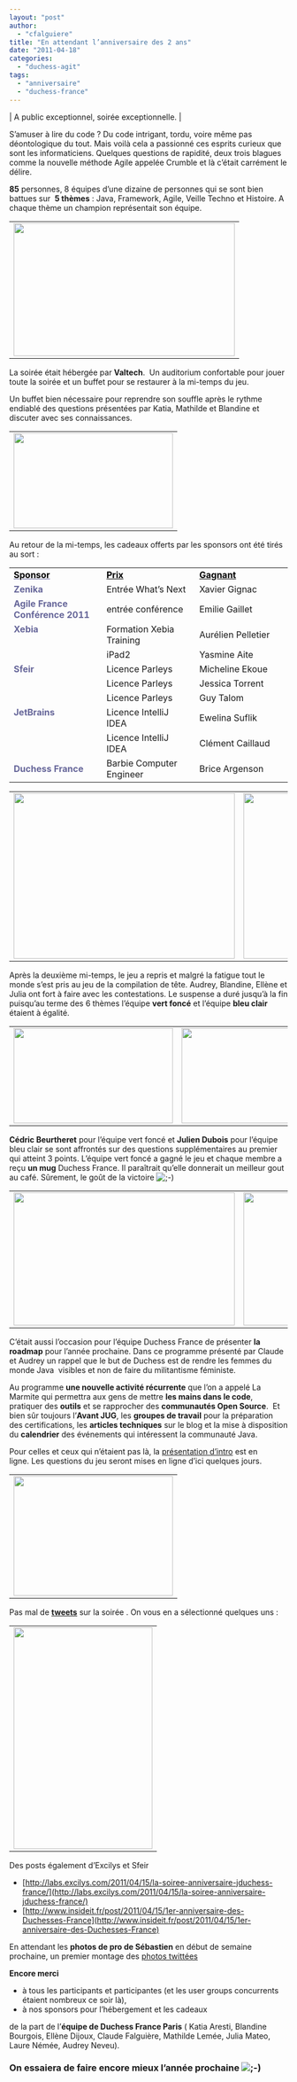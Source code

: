 ```yaml
---
layout: "post"
author: 
  - "cfalguiere"
title: "En attendant l’anniversaire des 2 ans"
date: "2011-04-18"
categories: 
  - "duchess-agit"
tags: 
  - "anniversaire"
  - "duchess-france"
---
```


| A public exceptionnel, soirée exceptionnelle. |

S’amuser à lire du code ? Du code intrigant, tordu, voire même pas déontologique du tout. Mais voilà cela a passionné ces esprits curieux que sont les informaticiens. Quelques questions de rapidité, deux trois blagues comme la nouvelle méthode Agile appelée Crumble et là c’était carrément le délire.

**85** personnes, 8 équipes d’une dizaine de personnes qui se sont bien battues sur  **5 thèmes** : Java, Framework, Agile, Veille Techno et Histoire. A chaque thème un champion représentait son équipe.

<table style="width: auto" border="0"><tbody><tr><td><a href="https://picasaweb.google.com/lh/photo/GcHxHu7i2RGvAd7lneyjuOQAut-E13_tLlZGLikEwJ8?feat=embedwebsite"><img src="/assets/2011/04/2011-04-18-en-attendant-lanniversaire-des-2-ans/B_cfalguiere_IMAG0238.jpg" alt="" width="400" height="240"></a></td></tr></tbody></table>

La soirée était hébergée par **Valtech**.  Un auditorium confortable pour jouer toute la soirée et un buffet pour se restaurer à la mi-temps du jeu.

Un buffet bien nécessaire pour reprendre son souffle après le rythme endiablé des questions présentées par Katia, Mathilde et Blandine et discuter avec ses connaissances.

<table style="width: auto" border="0"><tbody><tr><td><a href="https://picasaweb.google.com/lh/photo/uM5pH35lIg1uX5FEqxt8G-QAut-E13_tLlZGLikEwJ8?feat=embedwebsite"><img src="/assets/2011/04/2011-04-18-en-attendant-lanniversaire-des-2-ans/C_cfalguiere_IMAG0242.jpg" alt="" width="288" height="172"></a></td></tr></tbody></table>

Au retour de la mi-temps, les cadeaux offerts par les sponsors ont été tirés au sort :

<table border="0" width="80%"><tbody><tr><td width="30%"><span style="color: #666699"><strong><span style="text-decoration: underline"><span style="color: #000000">Sponsor</span></span></strong></span></td><td width="30%"><span style="color: #666699"><strong><span style="color: #000000"><span style="text-decoration: underline">Prix</span></span></strong></span></td><td width="30%"><span style="color: #666699"><strong><span style="color: #000000"><span style="text-decoration: underline">Gagnant</span></span></strong></span></td></tr><tr><td><span style="color: #666699"><strong>Zenika</strong></span></td><td>Entrée What’s Next</td><td>Xavier Gignac</td></tr><tr><td><span style="color: #666699"><strong>Agile France Conférence 2011</strong></span></td><td>entrée conférence</td><td>Emilie Gaillet</td></tr><tr><td rowspan="2" valign="top"><strong><span style="color: #666699">Xebia</span></strong></td><td>Formation Xebia Training</td><td>Aurélien Pelletier</td></tr><tr><td>iPad2</td><td>Yasmine Aite</td></tr><tr><td rowspan="3" valign="top"><strong><span style="color: #666699">Sfeir</span></strong></td><td>Licence Parleys</td><td>Micheline Ekoue</td></tr><tr><td>Licence Parleys</td><td>Jessica Torrent</td></tr><tr><td>Licence Parleys</td><td>Guy Talom</td></tr><tr><td rowspan="2" valign="top"><span style="color: #666699"><strong>JetBrains</strong></span></td><td>Licence IntelliJ IDEA</td><td>Ewelina Suflik</td></tr><tr><td>Licence IntelliJ IDEA</td><td>Clément Caillaud</td></tr><tr><td><span style="color: #666699"><strong>Duchess France</strong></span></td><td>Barbie Computer Engineer</td><td>Brice Argenson</td></tr></tbody></table>

<table style="width: auto" border="0"><tbody><tr><td><a href="https://picasaweb.google.com/lh/photo/ipaK98qEdQH40diDzhTdOuQAut-E13_tLlZGLikEwJ8?feat=embedwebsite"><img src="/assets/2011/04/2011-04-18-en-attendant-lanniversaire-des-2-ans/D_antoine_sd_ujgdt.jpg" alt="" width="400" height="299"></a></td><td><a href="https://picasaweb.google.com/lh/photo/pRinv_Pskqz3uRfy3kbJMOQAut-E13_tLlZGLikEwJ8?feat=embedwebsite"><img src="/assets/2011/04/2011-04-18-en-attendant-lanniversaire-des-2-ans/D_antoine_sd_l7wip.jpg" alt="" width="223" height="299"></a></td></tr></tbody></table>

Après la deuxième mi-temps, le jeu a repris et malgré la fatigue tout le monde s’est pris au jeu de la compilation de tête. Audrey, Blandine, Ellène et Julia ont fort à faire avec les contestations. Le suspense a duré jusqu’à la fin puisqu’au terme des 6 thèmes l’équipe **vert foncé** et l’équipe **bleu clair** étaient à égalité.

<table style="width: auto" border="0"><tbody><tr><td><a href="https://picasaweb.google.com/lh/photo/NF5GauVhYofh3eH2e8E-z-QAut-E13_tLlZGLikEwJ8?feat=embedwebsite"><img src="/assets/2011/04/2011-04-18-en-attendant-lanniversaire-des-2-ans/E_cfalguiere_IMAG0255.jpg" alt="" width="288" height="172"></a></td><td><a href="https://picasaweb.google.com/lh/photo/sH7JNv64nCf2q1omnio2qOQAut-E13_tLlZGLikEwJ8?feat=embedwebsite"><img src="/assets/2011/04/2011-04-18-en-attendant-lanniversaire-des-2-ans/F_cfalguiere_IMAG0256.jpg" alt="" width="288" height="172"></a></td></tr></tbody></table>

**Cédric Beurtheret** pour l’équipe vert foncé et **Julien Dubois** pour l’équipe bleu clair se sont affrontés sur des questions supplémentaires au premier qui atteint 3 points. L’équipe vert foncé a gagné le jeu et chaque membre a reçu **un mug** Duchess France. Il paraîtrait qu’elle donnerait un meilleur gout au café. Sûrement, le goût de la victoire ![;-)](http://jduchess.org/duchess-france/wp-includes/images/smilies/icon_wink.gif)

<table style="width: auto" border="0"><tbody><tr><td><a href="https://picasaweb.google.com/lh/photo/erBEsBjl0W6TXAmp2yghrOQAut-E13_tLlZGLikEwJ8?feat=embedwebsite"><img src="/assets/2011/04/2011-04-18-en-attendant-lanniversaire-des-2-ans/G_cfalguiere_IMAG0259.jpg" alt="" width="400" height="240"></a></td><td><a href="https://picasaweb.google.com/lh/photo/OQKYTAH1vB9uAmhGnIlUGikZ8Lz3cHuOChFvc--pek8?feat=embedwebsite"><img src="/assets/2011/04/2011-04-18-en-attendant-lanniversaire-des-2-ans/IMAG0260.jpg" alt="" width="144" height="240"></a></td></tr></tbody></table>

C’était aussi l’occasion pour l’équipe Duchess France de présenter **la roadmap** pour l’année prochaine. Dans ce programme présenté par Claude et Audrey un rappel que le but de Duchess est de rendre les femmes du monde Java  visibles et non de faire du militantisme féministe.

Au programme **une nouvelle activité récurrente** que l’on a appelé La Marmite qui permettra aux gens de mettre **les mains dans le code**, pratiquer des **outils** et se rapprocher des **communautés Open Source**.  Et bien sûr toujours l’**Avant JUG**, les **groupes de travail** pour la préparation des certifications, les **articles techniques** sur le blog et la mise à disposition du **calendrier** des événements qui intéressent la communauté Java.

Pour celles et ceux qui n’étaient pas là, la [présentation d’intro](https://docs.google.com/viewer?a=v&pid=sites&srcid=ZGVmYXVsdGRvbWFpbnxkdWNoZXNzZnJ8Z3g6M2Y5MzY1NGZmOWE1YWUwMw&pli=1) est en ligne. Les questions du jeu seront mises en ligne d’ici quelques jours.

<table style="width: auto" border="0"><tbody><tr><td><a href="https://docs.google.com/viewer?a=v&pid=sites&srcid=ZGVmYXVsdGRvbWFpbnxkdWNoZXNzZnJ8Z3g6M2Y5MzY1NGZmOWE1YWUwMw&pli=1"><img src="/assets/2011/04/2011-04-18-en-attendant-lanniversaire-des-2-ans/anniversaire_Duchess.jpg" alt="" width="288" height="216"></a></td></tr></tbody></table>

Pas mal de **[tweets](http://twitter.com/#!/search/%23duchessfr)** sur la soirée . On vous en a sélectionné quelques uns :

<table style="width: auto" border="0"><tbody><tr><td><a href="https://picasaweb.google.com/lh/photo/84rNJqMeVKrdsaNc2Gqxs1R_POWwGFgKWCSdko8_yII?feat=embedwebsite"><img src="/assets/2011/04/2011-04-18-en-attendant-lanniversaire-des-2-ans/tweets.jpg" alt="" width="251" height="400"></a></td></tr></tbody></table>

Des posts également d’Excilys et Sfeir

- [http://labs.excilys.com/2011/04/15/la-soiree-anniversaire-jduchess-france/](http://labs.excilys.com/2011/04/15/la-soiree-anniversaire-jduchess-france/)
- [http://www.insideit.fr/post/2011/04/15/1er-anniversaire-des-Duchesses-France](http://www.insideit.fr/post/2011/04/15/1er-anniversaire-des-Duchesses-France)

En attendant les **photos de pro de Sébastien** en début de semaine prochaine, un premier montage des [photos twittées](http://www.youtube.com/watch?v=znSbpV1NSLI)

**Encore merci**

- à tous les participants et participantes (et les user groups concurrents étaient nombreux ce soir là),
- à nos sponsors pour l’hébergement et les cadeaux

de la part de l’**équipe de Duchess France Paris** ( Katia Aresti, Blandine Bourgois, Ellène Dijoux, Claude Falguière, Mathilde Lemée, Julia Mateo, Laure Némée, Audrey Neveu).

### **On essaiera de faire encore mieux l’année prochaine ![;-)](http://jduchess.org/duchess-france/wp-includes/images/smilies/icon_wink.gif)**
